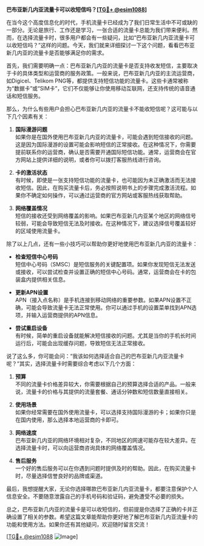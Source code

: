 **巴布亚新几内亚流量卡可以收短信吗？[[TG💪+ @esim1088](https://t.me/s/esim1088)]**

在当今这个高度信息化的时代，手机流量卡已经成为了我们日常生活中不可或缺的一部分。无论是旅行、工作还是学习，一张合适的流量卡总能为我们带来便利。然而，在选择流量卡时，很多用户都会有一些疑问，比如“巴布亚新几内亚流量卡可以收短信吗？”这样的问题。今天，我们就来详细探讨一下这个问题，看看巴布亚新几内亚的流量卡是否能够满足你的需求。

首先，我们需要明确一点：巴布亚新几内亚的流量卡是否支持收发短信，主要取决于卡的具体类型和运营商的服务政策。一般来说，巴布亚新几内亚的主流运营商，如Digicel、Telikom PNG等，都提供支持短信功能的流量卡。这些卡通常被称为“数据卡”或“SIM卡”，它们不仅能够让你使用移动互联网，还支持传统的语音通话和短信服务。

那么，为什么有些用户会担心巴布亚新几内亚的流量卡不能收短信呢？这可能与以下几个因素有关：

1. **国际漫游问题**  
如果你是在国外使用巴布亚新几内亚的流量卡，可能会遇到短信接收的问题。这是因为国际漫游的设置可能会影响短信的正常接收。在这种情况下，你需要提前联系你的运营商，确认是否需要开通国际短信功能。通常，运营商会在官方网站上提供详细的说明，或者你可以拨打客服热线进行咨询。

2. **卡的激活状态**  
有时候，即使是一张支持短信功能的流量卡，也可能因为未正确激活而无法接收短信。因此，在购买流量卡后，务必按照说明书上的步骤完成激活流程。如果你不确定如何操作，可以通过运营商的官方网站或客服热线获取帮助。

3. **网络覆盖情况**  
短信的接收还受到网络覆盖的影响。如果巴布亚新几内亚某个地区的网络信号较弱，可能会导致短信无法及时接收。在这种情况下，建议选择信号覆盖较好的区域使用流量卡。

除了以上几点，还有一些小技巧可以帮助你更好地使用巴布亚新几内亚的流量卡：

- **检查短信中心号码**  
短信中心号码（SMSC）是短信服务的关键配置项。如果你发现短信无法发送或接收，可以尝试检查并设置正确的短信中心号码。通常，运营商会在卡的包装盒内提供相关信息。

- **更新APN设置**  
APN（接入点名称）是手机连接到移动网络的重要参数。如果APN设置不正确，可能会导致流量卡无法正常使用。你可以通过手机的设置菜单找到APN选项，并输入运营商提供的APN信息。

- **尝试重启设备**  
有时候，简单的重启设备就能解决短信接收的问题。尤其是当你的手机长时间运行后，可能会出现缓存问题，导致短信无法正常接收。

说了这么多，你可能会问：“我该如何选择适合自己的巴布亚新几内亚流量卡呢？”其实，选择流量卡时需要综合考虑以下几个方面：

1. **预算**  
不同的流量卡价格差异较大，你需要根据自己的预算选择合适的产品。一般来说，流量卡的价格与其提供的流量套餐、通话分钟数和短信数量直接相关。

2. **使用场景**  
如果你经常需要在国外使用流量卡，可以选择支持国际漫游的卡；如果你只是在国内使用，那么选择本地运营商的卡即可。

3. **网络速度**  
巴布亚新几内亚的网络环境相对复杂，不同地区的网速可能存在较大差异。在选择流量卡时，可以向运营商咨询具体的网络覆盖情况。

4. **售后服务**  
一个好的售后服务可以在你遇到问题时提供及时的帮助。因此，在购买流量卡时，尽量选择信誉良好的品牌或渠道。

最后，我想提醒大家，无论你选择哪款巴布亚新几内亚流量卡，都要注意保护个人信息安全。不要随意泄露自己的手机号码和验证码，避免遭受不必要的损失。

总之，巴布亚新几内亚的流量卡是可以收短信的，但前提是你选择了正确的卡并正确设置了相关的参数。希望这篇文章能帮助你更好地了解巴布亚新几内亚流量卡的功能和使用方法。如果你还有其他疑问，欢迎随时留言交流！

[[TG💪+ @esim1088](https://t.me/s/esim1088) ![Image](https://i.postimg.cc/4NQfJmqS/Snipaste-2025-05-13-00-14-12.png)]
